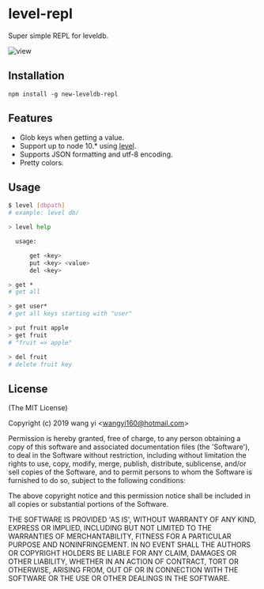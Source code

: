 
# level-repl

  Super simple REPL for leveldb.

  ![view](https://cldup.com/ufKEFH-snQ.png)

## Installation

    npm install -g new-leveldb-repl

## Features

- Glob keys when getting a value.
- Support up to node 10.* using [level](https://npmjs.org/package/level).
- Supports JSON formatting and utf-8 encoding.
- Pretty colors.

## Usage

```bash
$ level [dbpath]
# example: level db/

> level help

  usage:

      get <key>
      put <key> <value>
      del <key>

> get *
# get all

> get user*
# get all keys starting with "user"

> put fruit apple
> get fruit
# "fruit => apple"

> del fruit
# delete fruit key
```

## License

(The MIT License)

Copyright (c) 2019 wang yi &lt;wangyi160@hotmail.com&gt;

Permission is hereby granted, free of charge, to any person obtaining
a copy of this software and associated documentation files (the
'Software'), to deal in the Software without restriction, including
without limitation the rights to use, copy, modify, merge, publish,
distribute, sublicense, and/or sell copies of the Software, and to
permit persons to whom the Software is furnished to do so, subject to
the following conditions:

The above copyright notice and this permission notice shall be
included in all copies or substantial portions of the Software.

THE SOFTWARE IS PROVIDED 'AS IS', WITHOUT WARRANTY OF ANY KIND,
EXPRESS OR IMPLIED, INCLUDING BUT NOT LIMITED TO THE WARRANTIES OF
MERCHANTABILITY, FITNESS FOR A PARTICULAR PURPOSE AND NONINFRINGEMENT.
IN NO EVENT SHALL THE AUTHORS OR COPYRIGHT HOLDERS BE LIABLE FOR ANY
CLAIM, DAMAGES OR OTHER LIABILITY, WHETHER IN AN ACTION OF CONTRACT,
TORT OR OTHERWISE, ARISING FROM, OUT OF OR IN CONNECTION WITH THE
SOFTWARE OR THE USE OR OTHER DEALINGS IN THE SOFTWARE.
